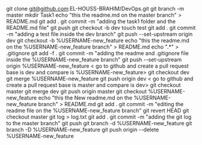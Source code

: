 git clone git@github.com:EL-HOUSS-BRAHIM/DevOps.git
git branch -m master
mkdir Task1
echo "this the readme.md on the master branch" > README.md
git add .
git commit -m "adding the task1 folder and the README.md file"
git push
git checkout -b dev
touch test
git add .
git commit -m "adding a test file inside the dev branch"
git push --set-upstream origin dev
git checkout -b %USERNAME-new_feature
echo "this the readme.md on the %USERNAME-new_feature branch" > README.md
echo ".*" > .gitignore
git add -f .
git commit -m "adding the readme and .gitignore file inside the %USERNAME-new_feature branch"
git push --set-upstream origin %USERNAME-new_feature
< go to github and create a pull request base is dev and compare is %USERNAME-new_feature>
git checkout dev
git merge %USERNAME-new_feature
git push origin dev
< go to github and create a pull request base is master and compare is dev>
git checkout master
git merge dev
git push origin master
<done merge>
git checkout %USERNAME-new_feature
echo "this the New readme.md on the %USERNAME-new_feature branch" > README.md
git add .
git commit -m "editing the readme file on the %USERNAME-new_feature branch"
git revert HEAD
git checkout master
git log > log.txt
git add .
git commit -m "adding the git log to the master branch"
git push
git branch -d %USERNAME-new_feature
git branch -D %USERNAME-new_feature
git push origin --delete %USERNAME-new_feature
